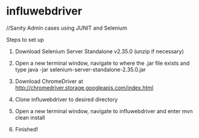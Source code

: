 influwebdriver
==============


//Sanity Admin cases using JUNIT and Selenium


Steps to set up

1. Download Selenium Server Standalone v2.35.0 (unzip if necessary) 

2. Open a new terminal window, navigate to where the .jar file exists and type java -jar selenium-server-standalone-2.35.0.jar

3. Download ChromeDriver at http://chromedriver.storage.googleapis.com/index.html

4. Clone influwebdriver to desired directory

5. Open a new terminal window, navigate to influwebdriver and enter mvn clean install

6. Finished!